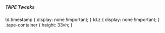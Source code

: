 ##### TAPE Tweaks


  td.timestamp { 
    display: none !important; 
  }
  td.z { 
    display: none !important; 
  }
  .tape-container { 
    height: 33vh; 
  }
